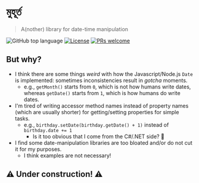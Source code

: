 # মুহূর্ত

> A(nother) library for date-time manipulation

![GitHub top language](https://img.shields.io/github/languages/top/maacpiash/muhurto-js.svg?logo=typescript&style=flat-square)
[![License](https://img.shields.io/github/license/maacpiash/muhurto-js.svg?logo=open-source-initiative&style=flat-square)](https://github.com/maacpiash/muhurto-js/blob/master/LICENSE)
[![PRs welcome](https://img.shields.io/badge/PRs-welcome-brightgreen.svg?logo=github&style=flat-square)](https://github.com/maacpiash/muhurto-js/compare)


## But why?

- I think there are some things *weird* with how the Javascript/Node.js `Date` is implemented: sometimes inconsistencies result in *gotcha* moments.
    - e.g., `getMonth()` starts from `0`, which is not how humans write dates, whereas `getDate()` starts from `1`, which is how humans do write dates.
- I'm tired of writing accessor method names instead of property names (which are usually shorter) for getting/setting properties for simple tasks.
    - e.g., `birthday.setDate(birthday.getDate() + 1)` instead of `birthday.date += 1`
        - Is it too obvious that I come from the C#/.NET side? 🤔
- I find some date-manipulation libraries are too bloated and/or do not cut it for my purposes.
    - I think examples are not necessary!

## ⚠️ Under construction! ⚠️
